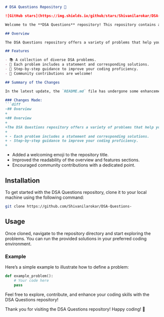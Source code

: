 ```markdown
# DSA Questions Repository 🚀

![GitHub stars](https://img.shields.io/github/stars/Shivanilarokar/DSA-Questions-?style=social) ![GitHub forks](https://img.shields.io/github/forks/Shivanilarokar/DSA-Questions-?style=social) ![GitHub issues](https://img.shields.io/github/issues/Shivanilarokar/DSA-Questions-)

Welcome to the **DSA Questions** repository! This repository contains a collection of programming challenges designed to help developers practice and improve their Data Structures and Algorithms skills.

## Overview

The DSA Questions repository offers a variety of problems that help you sharpen your coding skills through hands-on practice. Whether you are a beginner or an experienced developer, this repository has something for everyone.

## Features

- 📚 A collection of diverse DSA problems.
- 📑 Each problem includes a statement and corresponding solutions.
- 🚀 Step-by-step guidance to improve your coding proficiency.
- 🤝 Community contributions are welcome!

## Summary of the Changes

In the latest update, the `README.md` file has undergone some enhancements to improve clarity and engagement.

### Changes Made:
```diff
-## Overview
+
+## Overview
+
+The DSA Questions repository offers a variety of problems that help you sharpen your coding skills through hands-on practice. Whether you are a beginner or an experienced developer, this repository has something for everyone.
+
+ - Each problem includes a statement and corresponding solutions.
+ - Step-by-step guidance to improve your coding proficiency.
+ 
```

- Added a welcoming emoji to the repository title.
- Improved the readability of the overview and features sections.
- Encouraged community contributions with a dedicated point.

## Installation

To get started with the DSA Questions repository, clone it to your local machine using the following command:

```bash
git clone https://github.com/Shivanilarokar/DSA-Questions-
```

## Usage

Once cloned, navigate to the repository directory and start exploring the problems. You can run the provided solutions in your preferred coding environment.

### Example

Here’s a simple example to illustrate how to define a problem:

```python
def example_problem():
    # Your code here
    pass
```

Feel free to explore, contribute, and enhance your coding skills with the DSA Questions repository! 

Thank you for visiting the DSA Questions repository! Happy coding! 🎉
```